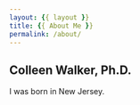 ```yaml
---
layout: {{ layout }}
title: {{ About Me }}
permalink: /about/
---
```

Colleen Walker, Ph.D.
---------------------
I was born in New Jersey.
